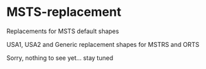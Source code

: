 # MSTS-replacement
Replacements for MSTS default shapes

USA1, USA2 and Generic replacement shapes for MSTRS and ORTS

Sorry, nothing to see yet... stay tuned


